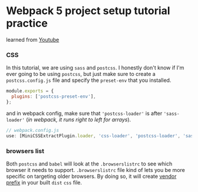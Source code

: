 # Webpack 5 project setup tutorial practice

learned from [Youtube](https://www.youtube.com/watch?v=TOb1c39m64A&t=180s)

### CSS
In this tutorial, we are using `sass` and `postcss`.
I honestly don't know if I'm ever going to be using `postcss`, but just make sure to create a `postcss.config.js` file and specify the `preset-env` that you installed.

```javascript
module.exports = {
  plugins: ['postcss-preset-env'],
};

```

and in webpack config, make sure that `'postcss-loader'` is after `'sass-loader'` (*in webpack, it runs right to left for arrays*).

```javascript
// webpack.config.js
use: [MiniCSSExtractPlugin.loader, 'css-loader', 'postcss-loader', 'sass-loader']
```

### browsers list
Both `postcss` and `babel` will look at the `.browserslistrc` to see which browser it needs to support.
`.browserslistrc` file kind of lets you be more specific on targeting older browsers. By doing so, it will create [vendor prefix](https://developer.mozilla.org/en-US/docs/Glossary/Vendor_Prefix) in your built `dist` `css` file.